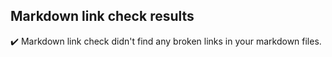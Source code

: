 ## Markdown link check results

:heavy_check_mark: Markdown link check didn't find any broken links in your markdown files.


